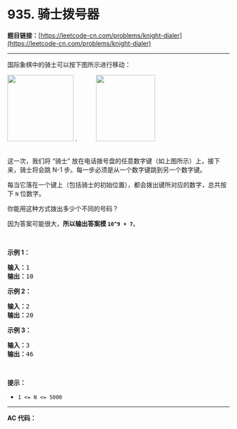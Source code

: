 # 935. 骑士拨号器

**题目链接：**[https://leetcode-cn.com/problems/knight-dialer](https://leetcode-cn.com/problems/knight-dialer)

---

<div class="content__1Y2H">
 <div class="notranslate">
  <p>国际象棋中的骑士可以按下图所示进行移动：</p> 
  <p><img style="height: 150px; width: 150px;" src="https://assets.leetcode-cn.com/aliyun-lc-upload/uploads/2018/11/03/knight.png" alt="">&nbsp;.&nbsp; &nbsp; &nbsp; &nbsp; &nbsp; &nbsp;<img style="height: 150px; width: 134px;" src="https://assets.leetcode-cn.com/aliyun-lc-upload/uploads/2018/11/03/keypad.png" alt=""></p> 
  <p><br> 这一次，我们将&nbsp;“骑士” 放在电话拨号盘的任意数字键（如上图所示）上，接下来，骑士将会跳&nbsp;N-1 步。每一步必须是从一个数字键跳到另一个数字键。</p> 
  <p>每当它落在一个键上（包括骑士的初始位置），都会拨出键所对应的数字，总共按下&nbsp;<code>N</code> 位数字。</p> 
  <p>你能用这种方式拨出多少个不同的号码？</p> 
  <p>因为答案可能很大，<strong>所以输出答案模&nbsp;<code>10^9 + 7</code></strong>。</p> 
  <p>&nbsp;</p> 
  <ul> 
  </ul> 
  <p><strong>示例 1：</strong></p> 
  <pre class="language-text"><strong>输入：</strong>1
<strong>输出：</strong>10
</pre> 
  <p><strong>示例 2：</strong></p> 
  <pre class="language-text"><strong>输入：</strong>2
<strong>输出：</strong>20
</pre> 
  <p><strong>示例 3：</strong></p> 
  <pre class="language-text"><strong>输入：</strong>3
<strong>输出：</strong>46
</pre> 
  <p>&nbsp;</p> 
  <p><strong>提示：</strong></p> 
  <ul> 
   <li><code>1 &lt;= N &lt;= 5000</code></li> 
  </ul> 
 </div>
</div>

---

**AC 代码：**

```java

```
